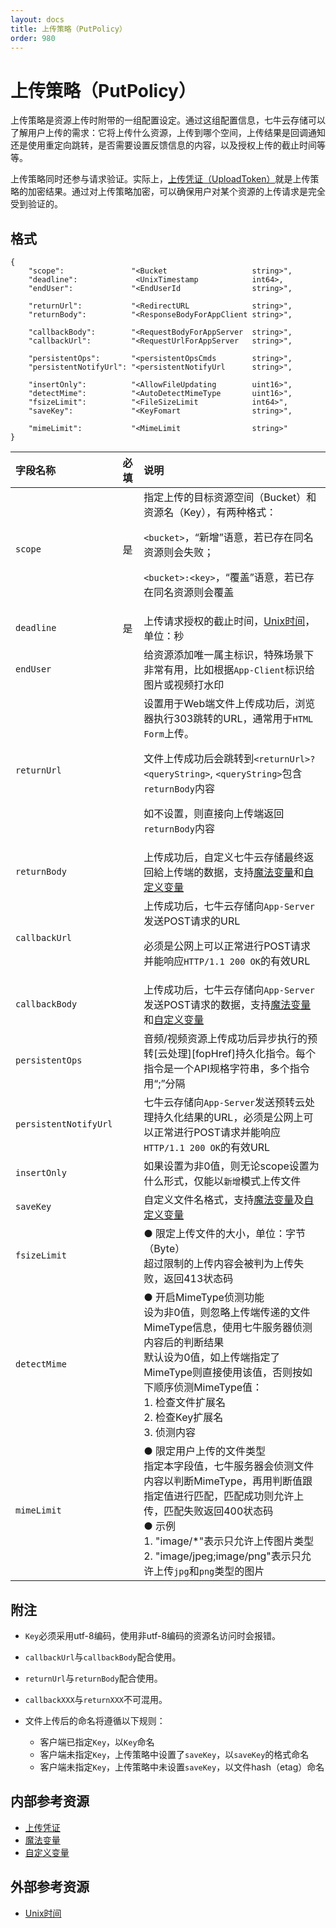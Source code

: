 ```yaml
---
layout: docs
title: 上传策略（PutPolicy）
order: 980
---
```


<a id="put-policy"></a>
# 上传策略（PutPolicy）

上传策略是资源上传时附带的一组配置设定。通过这组配置信息，七牛云存储可以了解用户上传的需求：它将上传什么资源，上传到哪个空间，上传结果是回调通知还是使用重定向跳转，是否需要设置反馈信息的内容，以及授权上传的截止时间等等。  

上传策略同时还参与请求验证。实际上，[上传凭证（UploadToken）][uploadTokenHref]就是上传策略的加密结果。通过对上传策略加密，可以确保用户对某个资源的上传请求是完全受到验证的。

<a id="put-policy-struct"></a>
## 格式

```
{
    "scope":               "<Bucket                   string>",
    "deadline":             <UnixTimestamp            int64>,
    "endUser":             "<EndUserId                string>",

    "returnUrl":           "<RedirectURL              string>",
    "returnBody":          "<ResponseBodyForAppClient string>",

    "callbackBody":        "<RequestBodyForAppServer  string>",
    "callbackUrl":         "<RequestUrlForAppServer   string>",

    "persistentOps":       "<persistentOpsCmds        string>",
    "persistentNotifyUrl": "<persistentNotifyUrl      string>",

    "insertOnly":          "<AllowFileUpdating        uint16>",
    "detectMime":          "<AutoDetectMimeType       uint16>",
    "fsizeLimit":          "<FileSizeLimit            int64>",
    "saveKey":             "<KeyFomart                string>",

    "mimeLimit":           "<MimeLimit                string>"
}
```

字段名称              | 必填 | 说明
:-------------------- | :--- | :-----------------------------------------------
`scope`               | 是   | 指定上传的目标资源空间（Bucket）和资源名（Key），有两种格式：<p>`<bucket>`，“新增”语意，若已存在同名资源则会失败；<p>`<bucket>:<key>`，“覆盖”语意，若已存在同名资源则会覆盖
`deadline`            | 是   | 上传请求授权的截止时间，[Unix时间][unixTimeHref]，单位：秒
`endUser`             |      | 给资源添加唯一属主标识，特殊场景下非常有用，比如根据`App-Client`标识给图片或视频打水印
`returnUrl`           |      | 设置用于Web端文件上传成功后，浏览器执行303跳转的URL，通常用于`HTML Form`上传。<p>文件上传成功后会跳转到`<returnUrl>?<queryString>`, `<queryString>`包含`returnBody`内容<p>如不设置，则直接向上传端返回`returnBody`内容
`returnBody`          |      | 上传成功后，自定义七牛云存储最终返回給上传端的数据，支持[魔法变量][magicVariablesHref]和[自定义变量][xVariablesHref]
`callbackUrl`         |      | 上传成功后，七牛云存储向`App-Server`发送POST请求的URL<p>必须是公网上可以正常进行POST请求并能响应`HTTP/1.1 200 OK`的有效URL
`callbackBody`        |      | 上传成功后，七牛云存储向`App-Server`发送POST请求的数据，支持[魔法变量][magicVariablesHref]和[自定义变量][xVariablesHref]
`persistentOps`       |      | 音频/视频资源上传成功后异步执行的预转[云处理][fopHref]持久化指令。每个指令是一个API规格字符串，多个指令用“;”分隔
`persistentNotifyUrl` |      | 七牛云存储向`App-Server`发送预转云处理持久化结果的URL，必须是公网上可以正常进行POST请求并能响应`HTTP/1.1 200 OK`的有效URL
`insertOnly`          |      | 如果设置为非0值，则无论scope设置为什么形式，仅能以`新增`模式上传文件
`saveKey`             |      | 自定义文件名格式，支持[魔法变量][magicVariablesHref]及[自定义变量][xVariablesHref]
<a id="put-policy-fsize-limit"></a>`fsizeLimit`          |      | ● 限定上传文件的大小，单位：字节（Byte）<br>超过限制的上传内容会被判为上传失败，返回413状态码
<a id="put-policy-detect-mime"></a>`detectMime`          |      | ● 开启MimeType侦测功能<br>设为非0值，则忽略上传端传递的文件MimeType信息，使用七牛服务器侦测内容后的判断结果<br>默认设为0值，如上传端指定了MimeType则直接使用该值，否则按如下顺序侦测MimeType值：<br>1. 检查文件扩展名<br>2. 检查Key扩展名<br>3. 侦测内容
<a id="put-policy-mime-limit"></a>`mimeLimit`           |      | ● 限定用户上传的文件类型<br>指定本字段值，七牛服务器会侦测文件内容以判断MimeType，再用判断值跟指定值进行匹配，匹配成功则允许上传，匹配失败返回400状态码<br>● 示例<br>1. "image/*"表示只允许上传图片类型<br>2. "image/jpeg;image/png"表示只允许上传`jpg`和`png`类型的图片

<a id="put-policy-remarks"></a>
## 附注

- `Key`必须采用utf-8编码，使用非utf-8编码的资源名访问时会报错。  
- `callbackUrl`与`callbackBody`配合使用。
- `returnUrl`与`returnBody`配合使用。
- `callbackXXX`与`returnXXX`不可混用。
- 文件上传后的命名将遵循以下规则：

    - 客户端已指定`Key`，以`Key`命名
    - 客户端未指定`Key`，上传策略中设置了`saveKey`，以`saveKey`的格式命名
    - 客户端未指定`Key`，上传策略中未设置`saveKey`，以文件hash（etag）命名


<a id="upload-internal-resources"></a>
## 内部参考资源

- [上传凭证][uploadTokenHref]
- [魔法变量][magicVariablesHref]
- [自定义变量][xVariablesHref]

<a id="download-external-resources"></a>
## 外部参考资源

- [Unix时间][unixTimeHref]

[uploadTokenHref]:          upload-token.html                                            "上传凭证"
[magicVariablesHref]:       ../../overview/up/response/vars.html#magicvar                "魔法变量"
[xVariablesHref]:           ../../overview/up/response/vars.html#xvar                    "自定义变量"

[unixTimeHref]:             http://en.wikipedia.org/wiki/Unix_time                       "Unix时间"

